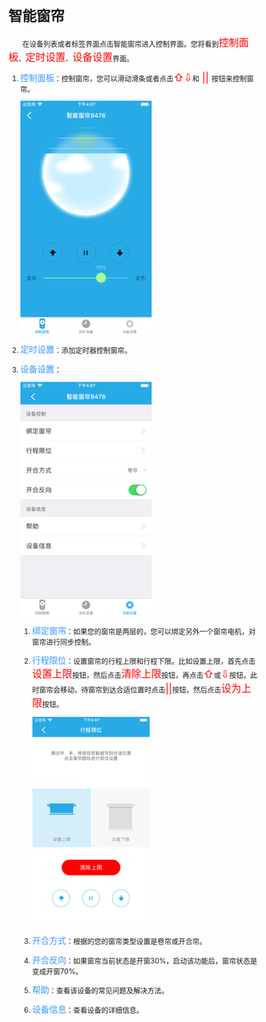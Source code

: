 # 智能窗帘

&emsp;&emsp;在设备列表或者标签界面点击智能窗帘进入控制界面。您将看到<font style='color:#ff0000;font-size:20px'>控制面板</font>、<font style='color:#ff0000;font-size:20px'>定时设置</font>、<font style='color:#ff0000;font-size:20px'>设备设置</font>界面。

1. <font style='color:#3699ff;font-size:17px'>控制面板</font>：控制窗帘，您可以滑动滑条或者点击<font style='color:#ff0000;font-size:20px'>⇧⇩</font>和<font style='color:#ff0000;font-size:20px'> || </font>按钮来控制窗帘。

	<img src="../images/MacBee/窗帘/控制界面.png" width = "262" height = "465">
	
2. <font style='color:#3699ff;font-size:17px'>定时设置</font>：添加定时器控制窗帘。
3. <font style='color:#3699ff;font-size:17px'>设备设置</font>：

	<img src="../images/MacBee/窗帘/设备设置.png" width = "262" height = "465">
	
	1. <font style='color:#3699ff;font-size:17px'>绑定窗帘</font>：如果您的窗帘是两层的，您可以绑定另外一个窗帘电机，对窗帘进行同步控制。
	2. <font style='color:#3699ff;font-size:17px'>行程限位</font>：设置窗帘的行程上限和行程下限。比如设置上限，首先点击<font style='color:#ff0000;font-size:20px'>设置上限</font>按钮，然后点击<font style='color:#ff0000;font-size:20px'>清除上限</font>按钮，再点击<font style='color:#ff0000;font-size:20px'>⇧</font>或<font style='color:#ff0000;font-size:20px'>⇩</font>按钮，此时窗帘会移动，待窗帘到达合适位置时点击<font style='color:#ff0000;font-size:20px'>||</font>按钮，然后点击<font style='color:#ff0000;font-size:20px'>设为上限</font>按钮。
	
		<img src="../images/MacBee/窗帘/行程限位.png" width = "234" height = "415">
		
	3. <font style='color:#3699ff;font-size:17px'>开合方式</font>：根据的您的窗帘类型设置是卷帘或开合帘。
	4. <font style='color:#3699ff;font-size:17px'>开合反向</font>：如果窗帘当前状态是开窗30%，启动该功能后，窗帘状态是变成开窗70%。
	5. <font style='color:#3699ff;font-size:17px'>帮助</font>：查看该设备的常见问题及解决方法。
	6. <font style='color:#3699ff;font-size:17px'>设备信息</font>：查看设备的详细信息。
